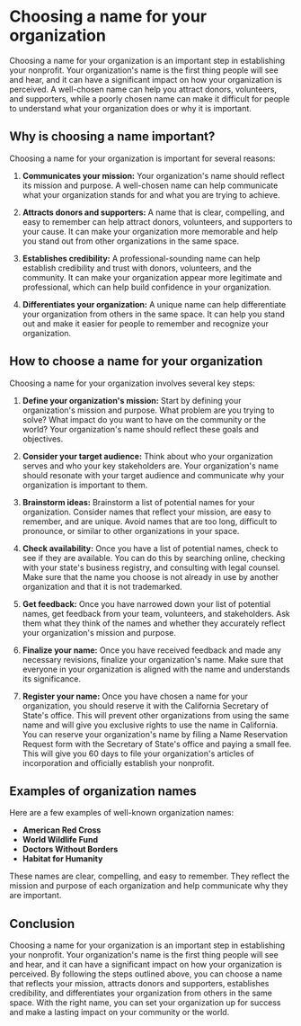 # Choosing a name for your organization

Choosing a name for your organization is an important step in establishing your nonprofit. Your organization's name is the first thing people will see and hear, and it can have a significant impact on how your organization is perceived. A well-chosen name can help you attract donors, volunteers, and supporters, while a poorly chosen name can make it difficult for people to understand what your organization does or why it is important.

## Why is choosing a name important?

Choosing a name for your organization is important for several reasons:

1. **Communicates your mission:** Your organization's name should reflect its mission and purpose. A well-chosen name can help communicate what your organization stands for and what you are trying to achieve.

2. **Attracts donors and supporters:** A name that is clear, compelling, and easy to remember can help attract donors, volunteers, and supporters to your cause. It can make your organization more memorable and help you stand out from other organizations in the same space.

3. **Establishes credibility:** A professional-sounding name can help establish credibility and trust with donors, volunteers, and the community. It can make your organization appear more legitimate and professional, which can help build confidence in your organization.

4. **Differentiates your organization:** A unique name can help differentiate your organization from others in the same space. It can help you stand out and make it easier for people to remember and recognize your organization.

## How to choose a name for your organization

Choosing a name for your organization involves several key steps:

1. **Define your organization's mission:** Start by defining your organization's mission and purpose. What problem are you trying to solve? What impact do you want to have on the community or the world? Your organization's name should reflect these goals and objectives.

2. **Consider your target audience:** Think about who your organization serves and who your key stakeholders are. Your organization's name should resonate with your target audience and communicate why your organization is important to them.

3. **Brainstorm ideas:** Brainstorm a list of potential names for your organization. Consider names that reflect your mission, are easy to remember, and are unique. Avoid names that are too long, difficult to pronounce, or similar to other organizations in your space.

4. **Check availability:** Once you have a list of potential names, check to see if they are available. You can do this by searching online, checking with your state's business registry, and consulting with legal counsel. Make sure that the name you choose is not already in use by another organization and that it is not trademarked.

5. **Get feedback:** Once you have narrowed down your list of potential names, get feedback from your team, volunteers, and stakeholders. Ask them what they think of the names and whether they accurately reflect your organization's mission and purpose.

6. **Finalize your name:** Once you have received feedback and made any necessary revisions, finalize your organization's name. Make sure that everyone in your organization is aligned with the name and understands its significance.

7. **Register your name:** Once you have chosen a name for your organization, you should reserve it with the California Secretary of State's office. This will prevent other organizations from using the same name and will give you exclusive rights to use the name in California. You can reserve your organization's name by filing a Name Reservation Request form with the Secretary of State's office and paying a small fee. This will give you 60 days to file your organization's articles of incorporation and officially establish your nonprofit.

## Examples of organization names

Here are a few examples of well-known organization names:

- **American Red Cross**
- **World Wildlife Fund**
- **Doctors Without Borders**
- **Habitat for Humanity**

These names are clear, compelling, and easy to remember. They reflect the mission and purpose of each organization and help communicate why they are important.

## Conclusion

Choosing a name for your organization is an important step in establishing your nonprofit. Your organization's name is the first thing people will see and hear, and it can have a significant impact on how your organization is perceived. By following the steps outlined above, you can choose a name that reflects your mission, attracts donors and supporters, establishes credibility, and differentiates your organization from others in the same space. With the right name, you can set your organization up for success and make a lasting impact on your community or the world.
